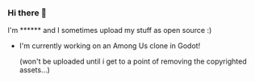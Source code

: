### Hi there 👋

I'm ****** and I sometimes upload my stuff as open source :)

- I'm currently working on an Among Us clone in Godot!

  (won't be uploaded until i get to a point of removing the copyrighted assets...)

<!--
**PartlyAwesome/PartlyAwesome** is a ✨ _special_ ✨ repository because its `README.md` (this file) appears on your GitHub profile.

Here are some ideas to get you started:

- 🔭 I’m currently working on ...
- 🌱 I’m currently learning ...
- 👯 I’m looking to collaborate on ...
- 🤔 I’m looking for help with ...
- 💬 Ask me about ...
- 📫 How to reach me: ...
- 😄 Pronouns: ...
- ⚡ Fun fact: ...
-->

